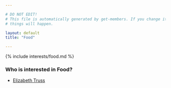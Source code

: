 ```yaml
---

# DO NOT EDIT!
# This file is automatically generated by get-members. If you change it, bad
# things will happen.

layout: default
title: "Food"

---
```


{% include interests/food.md %}

### Who is interested in Food?


* [Elizabeth Truss](/members/elizabeth-truss.html)
